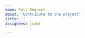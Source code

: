 ```yaml
---
name: Pull Request
about: 'Contribute to the project'
title: ''
assignees: jsamr

---
```


<!--
Thanks for your contribution. Before offering a pull-request, make sure you have followed these steps:

- Read and complied to the Code Style and Conventions document: https://github.com/jsamr/bootiso/blob/master/style.md;
- Run “shellcheck bootiso” and “shfmt -w bootiso” if you changed bootiso file.

In addition, please provide a description of the changes proposed in this pull request, and explain how did you manually test those changes.
-->

